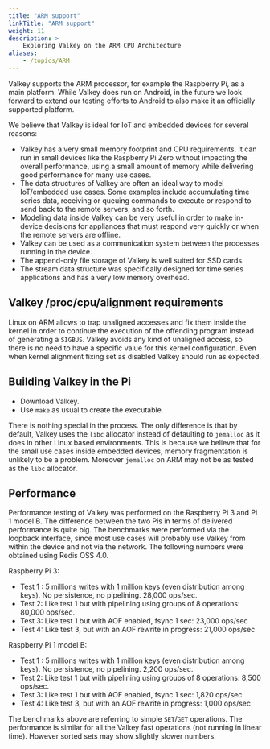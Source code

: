 ```yaml
---
title: "ARM support"
linkTitle: "ARM support"
weight: 11
description: >
    Exploring Valkey on the ARM CPU Architecture
aliases:
    - /topics/ARM
---
```


Valkey supports the ARM processor, for example
the Raspberry Pi, as a main platform.
While Valkey does run on Android, in the future we look forward to extend our testing efforts to Android
to also make it an officially supported platform.

We believe that Valkey is ideal for IoT and embedded devices for several
reasons:

* Valkey has a very small memory footprint and CPU requirements. It can run in small devices like the Raspberry Pi Zero without impacting the overall performance, using a small amount of memory while delivering good performance for many use cases.
* The data structures of Valkey are often an ideal way to model IoT/embedded use cases. Some examples include accumulating time series data, receiving or queuing commands to execute or respond to send back to the remote servers, and so forth.
* Modeling data inside Valkey can be very useful in order to make in-device decisions for appliances that must respond very quickly or when the remote servers are offline.
* Valkey can be used as a communication system between the processes running in the device.
* The append-only file storage of Valkey is well suited for SSD cards.
* The stream data structure was specifically designed for time series applications and has a very low memory overhead.

## Valkey /proc/cpu/alignment requirements

Linux on ARM allows to trap unaligned accesses and fix them inside the kernel
in order to continue the execution of the offending program instead of
generating a `SIGBUS`. Valkey avoids any kind
of unaligned access, so there is no need to have a specific value for this
kernel configuration. Even when kernel alignment fixing set as disabled Valkey should
run as expected.

## Building Valkey in the Pi

* Download Valkey.
* Use `make` as usual to create the executable.

There is nothing special in the process. The only difference is that by
default, Valkey uses the `libc` allocator instead of defaulting to `jemalloc`
as it does in other Linux based environments. This is because we believe
that for the small use cases inside embedded devices, memory fragmentation
is unlikely to be a problem. Moreover `jemalloc` on ARM may not be as tested
as the `libc` allocator.

## Performance

Performance testing of Valkey was performed on the Raspberry Pi 3 and Pi 1 model B. The difference between the two Pis in terms of delivered performance is quite big. The benchmarks were performed via the
loopback interface, since most use cases will probably use Valkey from within
the device and not via the network. The following numbers were obtained using
Redis OSS 4.0.

Raspberry Pi 3:

* Test 1 : 5 millions writes with 1 million keys (even distribution among keys).  No persistence, no pipelining. 28,000 ops/sec.
* Test 2: Like test 1 but with pipelining using groups of 8 operations: 80,000 ops/sec.
* Test 3: Like test 1 but with AOF enabled, fsync 1 sec: 23,000 ops/sec
* Test 4: Like test 3, but with an AOF rewrite in progress: 21,000 ops/sec

Raspberry Pi 1 model B:

* Test 1 : 5 millions writes with 1 million keys (even distribution among keys).  No persistence, no pipelining.  2,200 ops/sec.
* Test 2: Like test 1 but with pipelining using groups of 8 operations: 8,500 ops/sec.
* Test 3: Like test 1 but with AOF enabled, fsync 1 sec: 1,820 ops/sec
* Test 4: Like test 3, but with an AOF rewrite in progress: 1,000 ops/sec

The benchmarks above are referring to simple `SET`/`GET` operations. The performance is similar for all the Valkey fast operations (not running in linear time). However sorted sets may show slightly slower numbers.
